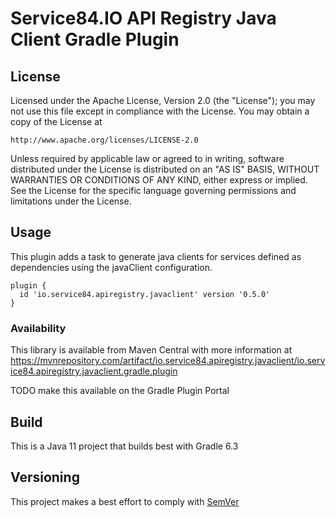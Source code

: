 # Service84.IO API Registry Java Client Gradle Plugin

## License
Licensed under the Apache License, Version 2.0 (the "License");
you may not use this file except in compliance with the License.
You may obtain a copy of the License at

    http://www.apache.org/licenses/LICENSE-2.0

Unless required by applicable law or agreed to in writing, software
distributed under the License is distributed on an "AS IS" BASIS,
WITHOUT WARRANTIES OR CONDITIONS OF ANY KIND, either express or implied.
See the License for the specific language governing permissions and
limitations under the License.

## Usage
This plugin adds a task to generate java clients for services defined as dependencies using the javaClient configuration.

    plugin {
      id 'io.service84.apiregistry.javaclient' version '0.5.0'
    }

### Availability
This library is available from Maven Central with more information at
https://mvnrepository.com/artifact/io.service84.apiregistry.javaclient/io.service84.apiregistry.javaclient.gradle.plugin

TODO make this available on the Gradle Plugin Portal

## Build
This is a Java 11 project that builds best with Gradle 6.3

## Versioning
This project makes a best effort to comply with [SemVer](https://semver.org/)
